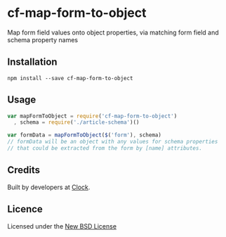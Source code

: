 # cf-map-form-to-object

Map form field values onto object properties, via matching form field and schema property names

## Installation

    npm install --save cf-map-form-to-object

## Usage

```js
var mapFormToObject = require('cf-map-form-to-object')
  , schema = require('./article-schema')()

var formData = mapFormToObject($('form'), schema)
// formData will be an object with any values for schema properties
// that could be extracted from the form by [name] attributes.
```

## Credits
Built by developers at [Clock](http://clock.co.uk).

## Licence
Licensed under the [New BSD License](http://opensource.org/licenses/bsd-license.php)
